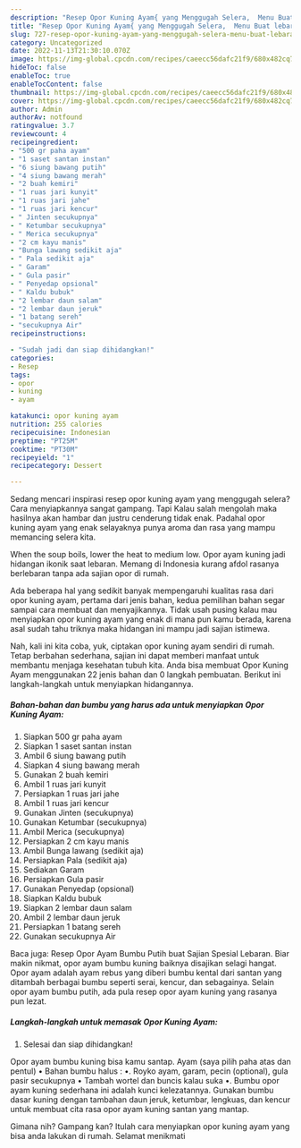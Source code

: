 ```yaml
---
description: "Resep Opor Kuning Ayam{ yang Menggugah Selera,  Menu Buat lebaran"
title: "Resep Opor Kuning Ayam{ yang Menggugah Selera,  Menu Buat lebaran"
slug: 727-resep-opor-kuning-ayam-yang-menggugah-selera-menu-buat-lebaran
category: Uncategorized
date: 2022-11-13T21:30:10.070Z
image: https://img-global.cpcdn.com/recipes/caeecc56dafc21f9/680x482cq70/opor-kuning-ayam-foto-resep-utama.jpg
hideToc: false
enableToc: true
enableTocContent: false
thumbnail: https://img-global.cpcdn.com/recipes/caeecc56dafc21f9/680x482cq70/opor-kuning-ayam-foto-resep-utama.jpg
cover: https://img-global.cpcdn.com/recipes/caeecc56dafc21f9/680x482cq70/opor-kuning-ayam-foto-resep-utama.jpg
author: Admin
authorAv: notfound
ratingvalue: 3.7
reviewcount: 4
recipeingredient:
- "500 gr paha ayam"
- "1 saset santan instan"
- "6 siung bawang putih"
- "4 siung bawang merah"
- "2 buah kemiri"
- "1 ruas jari kunyit"
- "1 ruas jari jahe"
- "1 ruas jari kencur"
- " Jinten secukupnya"
- " Ketumbar secukupnya"
- " Merica secukupnya"
- "2 cm kayu manis"
- "Bunga lawang sedikit aja"
- " Pala sedikit aja"
- " Garam"
- " Gula pasir"
- " Penyedap opsional"
- " Kaldu bubuk"
- "2 lembar daun salam"
- "2 lembar daun jeruk"
- "1 batang sereh"
- "secukupnya Air"
recipeinstructions:

- "Sudah jadi dan siap dihidangkan!"
categories:
- Resep
tags:
- opor
- kuning
- ayam

katakunci: opor kuning ayam 
nutrition: 255 calories
recipecuisine: Indonesian
preptime: "PT25M"
cooktime: "PT30M"
recipeyield: "1"
recipecategory: Dessert

---
```



Sedang mencari inspirasi resep opor kuning ayam yang menggugah selera? Cara menyiapkannya sangat gampang. Tapi Kalau salah mengolah maka hasilnya akan hambar dan justru cenderung tidak enak. Padahal opor kuning ayam yang enak selayaknya punya aroma dan rasa yang mampu memancing selera kita.


When the soup boils, lower the heat to medium low. Opor ayam kuning jadi hidangan ikonik saat lebaran. Memang di Indonesia kurang afdol rasanya berlebaran tanpa ada sajian opor di rumah.

Ada beberapa hal yang sedikit banyak mempengaruhi kualitas rasa dari opor kuning ayam, pertama dari jenis bahan, kedua pemilihan bahan segar sampai cara membuat dan menyajikannya. Tidak usah pusing kalau mau menyiapkan opor kuning ayam yang enak di mana pun kamu berada, karena asal sudah tahu triknya maka hidangan ini mampu jadi sajian istimewa.


Nah, kali ini kita coba, yuk, ciptakan opor kuning ayam sendiri di rumah. Tetap berbahan sederhana, sajian ini dapat memberi manfaat untuk membantu menjaga kesehatan tubuh kita. Anda bisa membuat Opor Kuning Ayam menggunakan 22 jenis bahan dan 0 langkah pembuatan. Berikut ini langkah-langkah untuk menyiapkan hidangannya.

<!--inarticleads1-->

##### Bahan-bahan dan bumbu yang harus ada untuk menyiapkan Opor Kuning Ayam:

1. Siapkan 500 gr paha ayam
1. Siapkan 1 saset santan instan
1. Ambil 6 siung bawang putih
1. Siapkan 4 siung bawang merah
1. Gunakan 2 buah kemiri
1. Ambil 1 ruas jari kunyit
1. Persiapkan 1 ruas jari jahe
1. Ambil 1 ruas jari kencur
1. Gunakan  Jinten (secukupnya)
1. Gunakan  Ketumbar (secukupnya)
1. Ambil  Merica (secukupnya)
1. Persiapkan 2 cm kayu manis
1. Ambil Bunga lawang (sedikit aja)
1. Persiapkan  Pala (sedikit aja)
1. Sediakan  Garam
1. Persiapkan  Gula pasir
1. Gunakan  Penyedap (opsional)
1. Siapkan  Kaldu bubuk
1. Siapkan 2 lembar daun salam
1. Ambil 2 lembar daun jeruk
1. Persiapkan 1 batang sereh
1. Gunakan secukupnya Air


Baca juga: Resep Opor Ayam Bumbu Putih buat Sajian Spesial Lebaran. Biar makin nikmat, opor ayam bumbu kuning baiknya disajikan selagi hangat. Opor ayam adalah ayam rebus yang diberi bumbu kental dari santan yang ditambah berbagai bumbu seperti serai, kencur, dan sebagainya. Selain opor ayam bumbu putih, ada pula resep opor ayam kuning yang rasanya pun lezat. 

<!--inarticleads2-->

##### Langkah-langkah untuk memasak Opor Kuning Ayam:


1. Selesai dan siap dihidangkan!

Opor ayam bumbu kuning bisa kamu santap. Ayam (saya pilih paha atas dan pentul) • Bahan bumbu halus : •. Royko ayam, garam, pecin (optional), gula pasir secukupnya • Tambah wortel dan buncis kalau suka •. Bumbu opor ayam kuning sederhana ini adalah kunci kelezatannya. Gunakan bumbu dasar kuning dengan tambahan daun jeruk, ketumbar, lengkuas, dan kencur untuk membuat cita rasa opor ayam kuning santan yang mantap. 

Gimana nih? Gampang kan? Itulah cara menyiapkan opor kuning ayam yang bisa anda lakukan di rumah. Selamat menikmati
